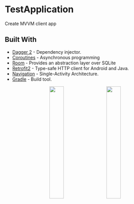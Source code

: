 # TestApplication
Create MVVM client app

## Built With
* [Dagger 2](https://github.com/google/dagger) - Dependency injector.
* [Coroutines](https://github.com/Kotlin/kotlinx.coroutines) - Asynchronous programming
* [Room](https://developer.android.com/training/data-storage/room) - Provides an abstraction layer over SQLite
* [Retrofit2](https://github.com/square/retrofit) - Type-safe HTTP client for Android and Java.
* [Navigation](https://developer.android.com/guide/navigation) - Single-Activity Architecture.
* [Gradle](https://github.com/gradle/gradle) - Build tool.


<p align="middle">
<img src="https://i.imgur.com/vyeDz25.png" width=30% height=30%> &nbsp &nbsp &nbsp
<img src="https://i.imgur.com/hOqaLns.png" width=30% height=30%>
</p>
